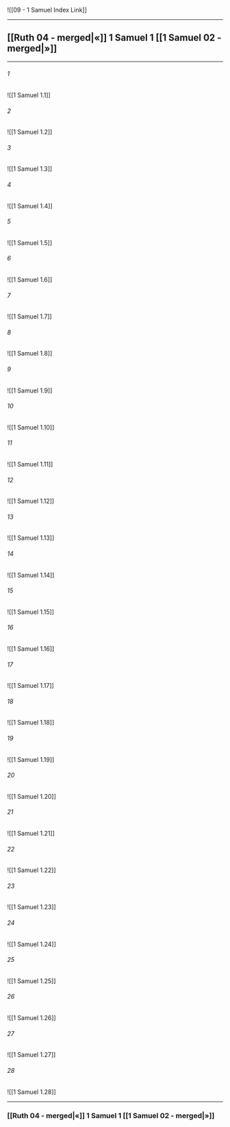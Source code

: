 ![[09 - 1 Samuel Index Link]]

---
##  [[Ruth 04 - merged|«]] 1 Samuel 1 [[1 Samuel 02 - merged|»]]

---

###### 1
![[1 Samuel 1.1]] 

###### 2
![[1 Samuel 1.2]] 

###### 3
![[1 Samuel 1.3]] 

###### 4
![[1 Samuel 1.4]]

###### 5 
![[1 Samuel 1.5]] 

###### 6
![[1 Samuel 1.6]] 

###### 7
![[1 Samuel 1.7]] 

###### 8
![[1 Samuel 1.8]] 

###### 9
![[1 Samuel 1.9]] 

###### 10
![[1 Samuel 1.10]] 

###### 11
![[1 Samuel 1.11]] 

###### 12
![[1 Samuel 1.12]]

###### 13
![[1 Samuel 1.13]] 

###### 14
![[1 Samuel 1.14]] 

###### 15
![[1 Samuel 1.15]]

###### 16
![[1 Samuel 1.16]] 

###### 17
![[1 Samuel 1.17]]

###### 18
![[1 Samuel 1.18]] 

###### 19
![[1 Samuel 1.19]] 

###### 20
![[1 Samuel 1.20]]

###### 21
![[1 Samuel 1.21]] 

###### 22
![[1 Samuel 1.22]] 

###### 23
![[1 Samuel 1.23]]

###### 24
![[1 Samuel 1.24]] 

###### 25
![[1 Samuel 1.25]]

###### 26
![[1 Samuel 1.26]] 

###### 27
![[1 Samuel 1.27]] 

###### 28
![[1 Samuel 1.28]]


---
###  [[Ruth 04 - merged|«]] 1 Samuel 1 [[1 Samuel 02 - merged|»]]
